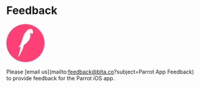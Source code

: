 # Feedback

<img width=100 src="assets/images/app-logo.png">

Please [email us](mailto:feedback@blta.co?subject=Parrot App Feedback) to provide feedback for the Parrot iOS app.
